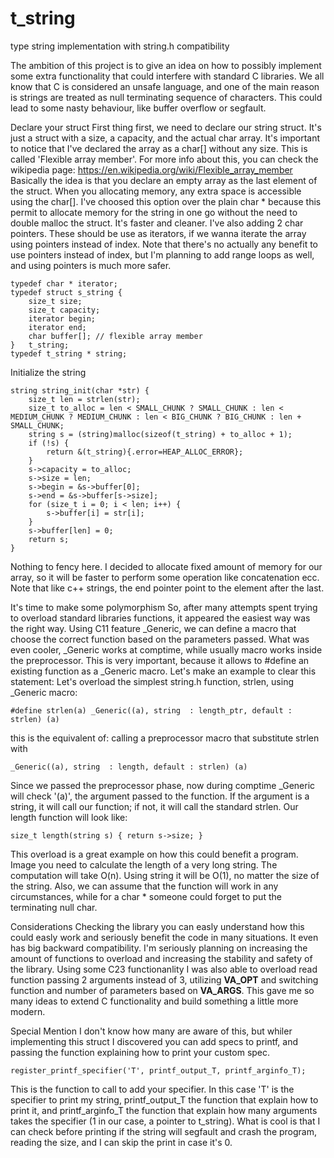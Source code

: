 # t_string
type string implementation with string.h compatibility

The ambition of this project is to give an idea on how to possibly implement some extra functionality that could interfere with standard C libraries.
We all know that C is considered an unsafe language, and one of the main reason is strings are treated as null terminating sequence of characters. This could lead to some nasty behaviour, like buffer overflow or segfault.

Declare your struct
First thing first, we need to declare our string struct. It's just a struct with a size, a capacity, and the actual char array. It's important to notice that I've declared the array as a char[] without any size. This is called 'Flexible array member'. For more info about this, you can check the wikipedia page: https://en.wikipedia.org/wiki/Flexible_array_member
Basically the idea is that you declare an empty array as the last element of the struct. When you allocating memory, any extra space is accessible using the char[].
I've choosed this option over the plain char * because this permit to allocate memory for the string in one go without the need to double malloc the struct.
It's faster and cleaner.
I've also adding 2 char pointers. These should be use as iterators, if we wanna iterate the array using pointers instead of index. Note that there's no actually any benefit to use pointers instead of index, but I'm planning to add range loops as well, and using pointers is much more safer.
```
typedef char * iterator;
typedef struct s_string {
	size_t size;
	size_t capacity;
	iterator begin;
	iterator end;
	char buffer[]; // flexible array member
}	t_string;
typedef t_string * string;
```

Initialize the string
```
string string_init(char *str) {
	size_t len = strlen(str);
	size_t to_alloc = len < SMALL_CHUNK ? SMALL_CHUNK : len < MEDIUM_CHUNK ? MEDIUM_CHUNK : len < BIG_CHUNK ? BIG_CHUNK : len + SMALL_CHUNK;
	string s = (string)malloc(sizeof(t_string) + to_alloc + 1);
	if (!s) {
		return &(t_string){.error=HEAP_ALLOC_ERROR};
	}
	s->capacity = to_alloc;
	s->size = len;
	s->begin = &s->buffer[0];
	s->end = &s->buffer[s->size];
	for (size_t i = 0; i < len; i++) {
		s->buffer[i] = str[i];
	}
	s->buffer[len] = 0;
	return s;
}
```
Nothing to fency here. I decided to allocate fixed amount of memory for our array, so it will be faster to perform some operation like concatenation ecc.
Note that like c++ strings, the end pointer point to the element after the last.

It's time to make some polymorphism
So, after many attempts spent trying to overload standard libraries functions, it appeared the  easiest way was the right way.
Using C11 feature _Generic, we can define a macro that choose the correct function based on the parameters passed.
What was even cooler, _Generic works at comptime, while usually macro works inside the preprocessor.
This is very important, because it allows to #define an existing function as a _Generic macro.
Let's make an example to clear this statement:
Let's overload the simplest string.h function, strlen, using _Generic macro:
```
#define strlen(a) _Generic((a), string  : length_ptr, default : strlen) (a)
```
this is the equivalent of:
calling a preprocessor macro that substitute strlen with
```
_Generic((a), string  : length, default : strlen) (a)
```
Since we passed the preprocessor phase, now during comptime _Generic will check '(a)', the argument passed to the function. If the argument is a string, it will call our function; if not, it will call the standard strlen.
Our length function will look like:
```
size_t length(string s) { return s->size; }
```
This overload is a great example on how this could benefit a program. Image you need to calculate the length of a very long string. The computation will take O(n). Using string it will be O(1), no matter the size of the string. Also, we can assume that the function will work in any circumstances, while for a char * someone could forget to put the terminating null char.

Considerations
Checking the library you can easly understand how this could easly work and seriously benefit the code in many situations. It even has big backward compatibility. I'm seriously planning on increasing the amount of functions to overload and increasing the stability and safety of the library.
Using some C23 functionanlity I was also able to overload read function passing 2 arguments instead of 3, utilizing __VA_OPT__ and switching function and number of parameters based on __VA_ARGS__.
This gave me so many ideas to extend C functionality and build something a little more modern.

Special Mention
I don't know how many are aware of this, but whiler implementing this struct I discovered you can add specs to printf, and passing the function explaining how to print your custom spec.
```
register_printf_specifier('T', printf_output_T, printf_arginfo_T);
```
This is the function to call to add your specifier. In this case 'T' is the specifier to print my string, printf_output_T the function that explain how to print it, and printf_arginfo_T the function that explain how many arguments takes the specifier (1 in our case, a pointer to t_string). What is cool is that I can check before printing if the string will segfault and crash the program, reading the size, and I can skip the print in case it's 0.